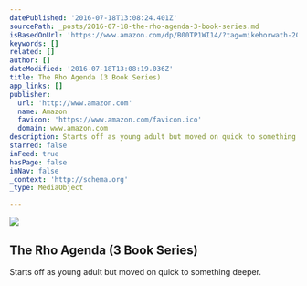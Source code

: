 ```yaml
---
datePublished: '2016-07-18T13:08:24.401Z'
sourcePath: _posts/2016-07-18-the-rho-agenda-3-book-series.md
isBasedOnUrl: 'https://www.amazon.com/dp/B00TP1WI14/?tag=mikehorwath-20'
keywords: []
related: []
author: []
dateModified: '2016-07-18T13:08:19.036Z'
title: The Rho Agenda (3 Book Series)
app_links: []
publisher:
  url: 'http://www.amazon.com'
  name: Amazon
  favicon: 'https://www.amazon.com/favicon.ico'
  domain: www.amazon.com
description: Starts off as young adult but moved on quick to something deeper.
starred: false
inFeed: true
hasPage: false
inNav: false
_context: 'http://schema.org'
_type: MediaObject

---
```

<article style=""><img src="http://ecx.images-amazon.com/images/I/C1kCFHsbuPS.png" /><h1>The Rho Agenda (3 Book Series)</h1></article>

Starts off as young adult but moved on quick to something deeper.
